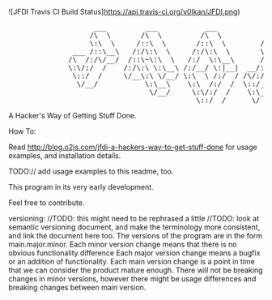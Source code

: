 
![JFDI Travis CI Build Status]https://api.travis-ci.org/v0lkan/JFDI.png)


<pre>
                    ___         ___           ___
                   /\  \       /\  \         /\  \          ___
                   \:\  \     /::\  \       /::\  \        /\  \
               ___ /::\__\   /:/\:\  \     /:/\:\  \       \:\  \
              /\  /:/\/__/  /::\~\:\  \   /:/  \:\__\      /::\__\
              \:\/:/  /    /:/\:\ \:\__\ /:/__/ \:|__|  __/:/\/__/
               \::/  /     \/__\:\ \/__/ \:\  \ /:/  / /\/:/  /
                \/__/           \:\__\    \:\  /:/  /  \::/__/
                                 \/__/     \:\/:/  /    \:\__\
                                            \::/__/      \/__/
</pre>

A Hacker's Way of Getting Stuff Done.

How To:

Read <http://blog.o2js.com/jfdi-a-hackers-way-to-get-stuff-done> for usage examples, and installation details.

TODO:// add usage examples to this readme, too.

This program in its very early development.

Feel free to contribute.

versioning:
//TODO: this might need to be rephrased a little
//TODO: look at semantic versioning document, and make the terminology more consistent, and link the document here too.
The versions of the program are in the form main.major.minor.
Each minor version change means that there is no obvious functionality difference
Each major version change means a bugfix or an addition of functionality.
Each main version change is a point in time that we can consider the product mature enough.
There will not be breaking changes in minor versions, however there might be usage differences
and breaking changes between main version.

